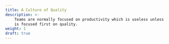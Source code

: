 ```yaml
---
title: A Culture of Quality
description: >-
    Teams are normally focused on productivity which is useless unless the team 
    is focused first on quality.
weight: 1
draft: true
---
```


